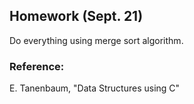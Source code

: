 ## Homework (Sept. 21)
Do everything using merge sort algorithm.

### Reference:
E. Tanenbaum, "Data Structures using C"